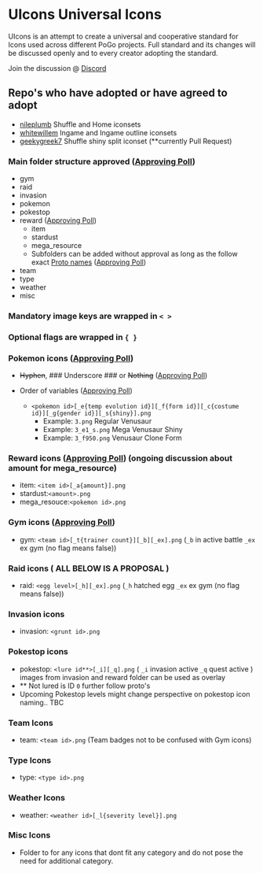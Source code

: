# UIcons Universal Icons

UIcons is an attempt to create a universal and cooperative standard for Icons used across different PoGo projects. Full standard and its changes will be discussed openly and to every creator adopting the standard.

Join the discussion @ [Discord](https://discord.gg/cG8JwrJB6Z)

## Repo's who have adopted or have agreed to adopt

* [nileplumb](https://github.com/nileplumb) Shuffle and Home iconsets
* [whitewillem](https://github.com/whitewillem/PogoAssets) Ingame and Ingame outline iconsets
* [geekygreek7](https://github.com/geekygreek7) Shuffle shiny split iconset (**currently Pull Request)

### Main folder structure approved ([Approving Poll](https://discord.com/channels/795728654566817812/795778114139586590/796050026689855538))

- gym
- raid
- invasion
- pokemon
- pokestop
- reward  ([Approving Poll](https://discord.com/channels/795728654566817812/795778114139586590/796468427228315648))
  - item
  - stardust
  - mega_resource
  - Subfolders can be added without approval as long as the follow exact [Proto names](https://github.com/Furtif/POGOProtos/blob/a53979d6bba81df45b1f09f7c1aa8185cb999959/base/base.proto#L16087) ([Approving Poll](https://discord.com/channels/795728654566817812/797833971332415529/797834489861767178))
- team
- type
- weather
- misc 

### Mandatory image keys are wrapped in `< >`
### Optional flags are wrapped in `{ }`

### Pokemon icons ([Approving Poll](https://discord.com/channels/795728654566817812/797833971332415529/804151316460601375))
- ~~Hyphen~~, ### Underscore ### or ~~Nothing~~ ([Approving Poll](https://discord.com/channels/795728654566817812/797833971332415529/805465450863394847))
- Order of variables ([Approving Poll](https://discord.com/channels/795728654566817812/797833971332415529/805466387342426114))

  - `<pokemon id>[_e{temp evolution id}][_f{form id}][_c{costume id}][_g{gender id}][_s{shiny}].png`
    - Example: `3.png` Regular Venusaur
    - Example: `3_e1_s.png` Mega Venusaur Shiny
    - Example: `3_f950.png` Venusaur Clone Form

### Reward icons ([Approving Poll](https://discord.com/channels/795728654566817812/797833971332415529/848220938838343690)) (ongoing discussion about amount for mega_resource)
  - item: `<item id>[_a{amount}].png`
  - stardust:`<amount>.png`
  - mega_resouce:`<pokemon id>.png`
### Gym icons ([Approving Poll](https://discord.com/channels/795728654566817812/797833971332415529/849751311003418674))
  - gym: `<team id>[_t{trainer count}][_b][_ex].png` (`_b` in active battle `_ex` ex gym (no flag means false))
### Raid icons  ( ALL BELOW IS A PROPOSAL )
  - raid: `<egg level>[_h][_ex].png` (`_h` hatched egg `_ex` ex gym (no flag means false))
### Invasion icons
  - invasion: `<grunt id>.png`
### Pokestop icons
  - pokestop: `<lure id**>[_i][_q].png` ( `_i` invasion active `_q` quest active ) images from invasion and reward folder can be used as overlay
  - ** Not lured is ID `0` further follow proto's
  - Upcoming Pokestop levels might change perspective on pokestop icon naming.. TBC
### Team Icons
  - team: `<team id>.png` (Team badges not to be confused with Gym icons)
### Type Icons
  - type: `<type id>.png` 
### Weather Icons
  - weather: `<weather id>[_l{severity level}].png`
### Misc Icons
  - Folder to for any icons that dont fit any category and do not pose the need for additional category.

